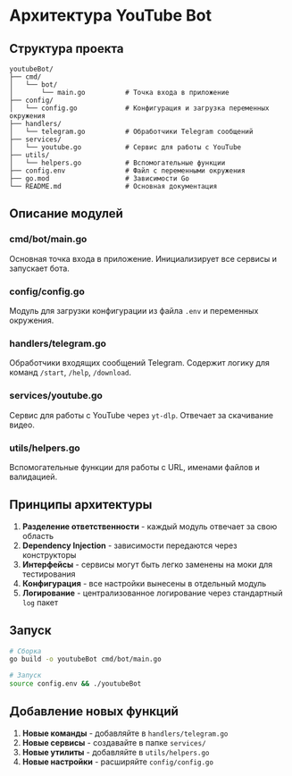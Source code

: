 # Архитектура YouTube Bot

## Структура проекта

```
youtubeBot/
├── cmd/
│   └── bot/
│       └── main.go          # Точка входа в приложение
├── config/
│   └── config.go            # Конфигурация и загрузка переменных окружения
├── handlers/
│   └── telegram.go          # Обработчики Telegram сообщений
├── services/
│   └── youtube.go           # Сервис для работы с YouTube
├── utils/
│   └── helpers.go           # Вспомогательные функции
├── config.env               # Файл с переменными окружения
├── go.mod                   # Зависимости Go
└── README.md                # Основная документация
```

## Описание модулей

### cmd/bot/main.go
Основная точка входа в приложение. Инициализирует все сервисы и запускает бота.

### config/config.go
Модуль для загрузки конфигурации из файла `.env` и переменных окружения.

### handlers/telegram.go
Обработчики входящих сообщений Telegram. Содержит логику для команд `/start`, `/help`, `/download`.

### services/youtube.go
Сервис для работы с YouTube через `yt-dlp`. Отвечает за скачивание видео.

### utils/helpers.go
Вспомогательные функции для работы с URL, именами файлов и валидацией.

## Принципы архитектуры

1. **Разделение ответственности** - каждый модуль отвечает за свою область
2. **Dependency Injection** - зависимости передаются через конструкторы
3. **Интерфейсы** - сервисы могут быть легко заменены на моки для тестирования
4. **Конфигурация** - все настройки вынесены в отдельный модуль
5. **Логирование** - централизованное логирование через стандартный `log` пакет

## Запуск

```bash
# Сборка
go build -o youtubeBot cmd/bot/main.go

# Запуск
source config.env && ./youtubeBot
```

## Добавление новых функций

1. **Новые команды** - добавляйте в `handlers/telegram.go`
2. **Новые сервисы** - создавайте в папке `services/`
3. **Новые утилиты** - добавляйте в `utils/helpers.go`
4. **Новые настройки** - расширяйте `config/config.go`
